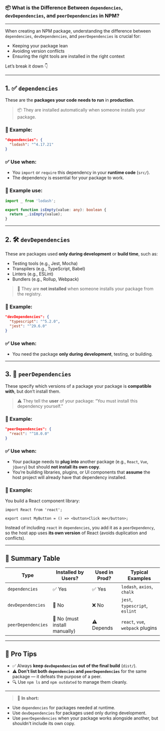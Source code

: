 ### 📦 What is the Difference Between `dependencies`, `devDependencies`, and `peerDependencies` in NPM?

---

When creating an NPM package, understanding the difference between `dependencies`, `devDependencies`, and `peerDependencies` is crucial for:

* Keeping your package lean
* Avoiding version conflicts
* Ensuring the right tools are installed in the right context

Let’s break it down 👇

---

## 1. ✅ `dependencies`

These are the **packages your code needs to run** in **production**.

> 📦 They are installed automatically when someone installs your package.

### 📁 Example:

```json
"dependencies": {
  "lodash": "^4.17.21"
}
```

### ✅ Use when:

* You `import` or `require` this dependency in your **runtime code** (`src/`).
* The dependency is essential for your package to work.

### 🧠 Example use:

```ts
import _ from 'lodash';

export function isEmpty(value: any): boolean {
  return _.isEmpty(value);
}
```

---

## 2. 🛠️ `devDependencies`

These are packages used **only during development** or **build time**, such as:

* Testing tools (e.g., Jest, Mocha)
* Transpilers (e.g., TypeScript, Babel)
* Linters (e.g., ESLint)
* Bundlers (e.g., Rollup, Webpack)

> 🚫 They are **not installed** when someone installs your package from the registry.

### 📁 Example:

```json
"devDependencies": {
  "typescript": "^5.2.0",
  "jest": "^29.6.0"
}
```

### ✅ Use when:

* You need the package **only during development**, testing, or building.

---

## 3. 🤝 `peerDependencies`

These specify which versions of a package your package is **compatible with**, but don’t install them.

> ⚠️ They tell the **user** of your package:
> “You must install this dependency yourself.”

### 📁 Example:

```json
"peerDependencies": {
  "react": "^18.0.0"
}
```

### ✅ Use when:

* Your package needs to **plug into** another package (e.g., `React`, `Vue`, `jQuery`) but should **not install its own copy**.
* You’re building libraries, plugins, or UI components that **assume** the host project will already have that dependency installed.

### 🧠 Example:

You build a React component library:

```tsx
import React from 'react';

export const MyButton = () => <button>Click me</button>;
```

Instead of including `react` in `dependencies`, you add it as a `peerDependency`, so the host app uses **its own version** of React (avoids duplication and conflicts).

---

## 🧪 Summary Table

| Type               | Installed by Users?           | Used in Prod? | Typical Examples                  |
| ------------------ | ----------------------------- | ------------- | --------------------------------- |
| `dependencies`     | ✅ Yes                         | ✅ Yes         | `lodash`, `axios`, `chalk`        |
| `devDependencies`  | 🚫 No                         | ❌ No          | `jest`, `typescript`, `eslint`    |
| `peerDependencies` | 🚫 No (must install manually) | ⚠️ Depends    | `react`, `vue`, `webpack` plugins |

---

## 📌 Pro Tips

* ✅ Always **keep `devDependencies` out of the final build** (`dist/`).
* ⚠️ **Don't list both `dependencies` and `peerDependencies`** for the same package — it defeats the purpose of a peer.
* 🔍 Use `npm ls` and `npm outdated` to manage them cleanly.

---

> 🧠 **In short:**

* Use `dependencies` for packages needed at runtime.
* Use `devDependencies` for packages used only during development.
* Use `peerDependencies` when your package works alongside another, but shouldn't include its own copy.


